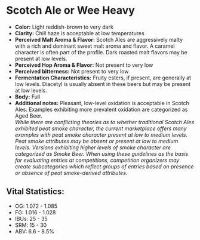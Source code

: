 # Scotch Ale or Wee Heavy

- **Color:** Light reddish-brown to very dark
- **Clarity:** Chill haze is acceptable at low temperatures
- **Perceived Malt Aroma & Flavor:** Scotch Ales are aggressively malty with a rich and dominant sweet malt aroma and flavor. A caramel character is often part of the profile. Dark roasted malt flavors may be present at low levels.
- **Perceived Hop Aroma & Flavor:** Not present to very low
- **Perceived bitterness:** Not present to very low
- **Fermentation Characteristics:** Fruity esters, if present, are generally at low levels. Diacetyl is usually absent in these beers but may be present at low levels.
- **Body:** Full
- **Additional notes:** Pleasant, low-level oxidation is acceptable in Scotch Ales. Examples exhibiting more prevalent oxidation are categorized as Aged Beer. <br/>
_While there are conflicting theories as to whether traditional Scotch Ales exhibited peat smoke character, the current marketplace offers many examples with peat smoke character present at low to medium levels. Peat smoke attributes may be absent or present at low to medium levels. Versions exhibiting higher levels of smoke character are categorized as Smoke Beer. When using these guidelines as the basis for evaluating entries at competitions, competition organizers may create subcategories which reflect groups of entries based on presence or absence of peat smoke-derived attributes._

## Vital Statistics:

- OG: 1.072 - 1.085
- FG: 1.016 - 1.028
- IBUs: 25 - 35
- SRM: 15 - 30
- ABV: 6.6 - 8.5%
